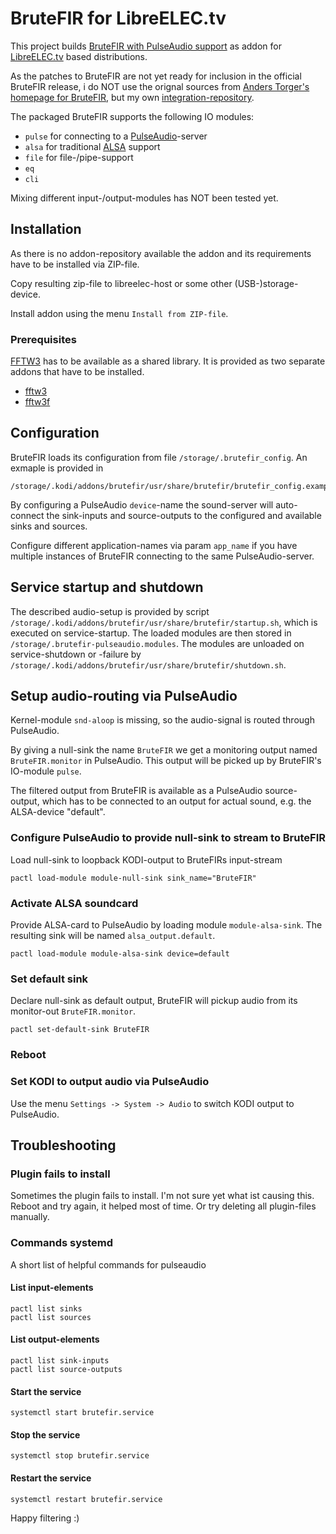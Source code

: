# BruteFIR for LibreELEC.tv

This project builds [BruteFIR with PulseAudio support](https://github.com/chipfunk/brutefir) as addon for [LibreELEC.tv](https://libreelec.tv) based distributions.

As the patches to BruteFIR are not yet ready for inclusion in the official BruteFIR release, i do NOT use the orignal sources from [Anders Torger's homepage for BruteFIR](http://www.ludd.ltu.se/~torger/brutefir.html), but my own [integration-repository](https://github.com/chipfunk/brutefir).


The packaged BruteFIR supports the following IO modules:

- `pulse` for connecting to a [PulseAudio](https://www.freedesktop.org/wiki/Software/PulseAudio/)-server
- `alsa` for traditional [ALSA](https://www.alsa-project.org/) support
- `file` for file-/pipe-support
- `eq`
- `cli`

Mixing different input-/output-modules has NOT been tested yet.


## Installation

As there is no addon-repository available the addon and its requirements have to be installed via ZIP-file.

Copy resulting zip-file to libreelec-host or some other (USB-)storage-device.

Install addon using the menu `Install from ZIP-file`.


### Prerequisites

[FFTW3](https://fftw.org) has to be available as a shared library. It is provided as two separate addons that have to be installed.

- [fftw3](https://github.com/chipfunk/LibreELEC.tv-addon-fftw3)
- [fftw3f](https://github.com/chipfunk/LibreELEC.tv-addon-fftw3f)


## Configuration

BruteFIR loads its configuration from file `/storage/.brutefir_config`. An exmaple is provided in

    /storage/.kodi/addons/brutefir/usr/share/brutefir/brutefir_config.example

By configuring a PulseAudio `device`-name the sound-server will auto-connect the sink-inputs and source-outputs to the configured and available sinks and sources.

Configure different application-names via param `app_name` if you have multiple instances of BruteFIR connecting to the same PulseAudio-server.


## Service startup and shutdown

The described audio-setup is provided by script `/storage/.kodi/addons/brutefir/usr/share/brutefir/startup.sh`, which is executed on service-startup.
The loaded modules are then stored in `/storage/.brutefir-pulseaudio.modules`.
The modules are unloaded on service-shutdown or -failure by `/storage/.kodi/addons/brutefir/usr/share/brutefir/shutdown.sh`.


## Setup audio-routing via PulseAudio

Kernel-module `snd-aloop` is missing, so the audio-signal is routed through PulseAudio.

By giving a null-sink the name `BruteFIR` we get a monitoring output named `BruteFIR.monitor` in PulseAudio.
This output will be picked up by BruteFIR's IO-module `pulse`.

The filtered output from BruteFIR is available as a PulseAudio source-output,
which has to be connected to an output for actual sound, e.g. the ALSA-device "default".


### Configure PulseAudio to provide null-sink to stream to BruteFIR

Load null-sink to loopback KODI-output to BruteFIRs input-stream

    pactl load-module module-null-sink sink_name="BruteFIR"


### Activate ALSA soundcard

Provide ALSA-card to PulseAudio by loading module `module-alsa-sink`. The resulting sink will be named `alsa_output.default`.

    pactl load-module module-alsa-sink device=default


### Set default sink

Declare null-sink as default output, BruteFIR will pickup audio from its monitor-out `BruteFIR.monitor`.

    pactl set-default-sink BruteFIR


### Reboot


### Set KODI to output audio via PulseAudio

Use the menu `Settings -> System -> Audio` to switch KODI output to PulseAudio.


## Troubleshooting

### Plugin fails to install

Sometimes the plugin fails to install. I'm not sure yet what ist causing this.
Reboot and try again, it helped most of time.
Or try deleting all plugin-files manually.


### Commands systemd

A short list of helpful commands for pulseaudio

#### List input-elements

    pactl list sinks
    pactl list sources

#### List output-elements

    pactl list sink-inputs
    pactl list source-outputs


#### Start the service

    systemctl start brutefir.service


#### Stop the service

    systemctl stop brutefir.service


#### Restart the service

    systemctl restart brutefir.service


Happy filtering :)

